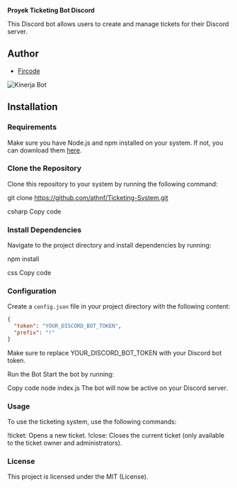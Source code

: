 **Proyek Ticketing Bot Discord**

This Discord bot allows users to create and manage tickets for their Discord server.

## **Author**
- [Fircode](https://github.com/athnf)

![Kinerja Bot](https://media.discordapp.net/attachments/1216063554424406088/1232010427706376212/image.png?ex=6627e69f&is=6626951f&hm=885e6452af6d5e064b2009eb3904c826f79193289340adcff002faa6deb54fae&=&format=webp&quality=lossless&width=550&height=165)

## **Installation**

### Requirements

Make sure you have Node.js and npm installed on your system. If not, you can download them [here](https://nodejs.org/).

### Clone the Repository

Clone this repository to your system by running the following command:

git clone https://github.com/athnf/Ticketing-System.git

csharp
Copy code

### Install Dependencies

Navigate to the project directory and install dependencies by running:

npm install

css
Copy code

### Configuration

Create a `config.json` file in your project directory with the following content:

```json
{
  "token": "YOUR_DISCORD_BOT_TOKEN",
  "prefix": "!"
}
```
Make sure to replace YOUR_DISCORD_BOT_TOKEN with your Discord bot token.

Run the Bot
Start the bot by running:

Copy code
node index.js
The bot will now be active on your Discord server.

### Usage
To use the ticketing system, use the following commands:

!ticket: Opens a new ticket.
!close: Closes the current ticket (only available to the ticket owner and administrators).

### License
This project is licensed under the MIT (License).
